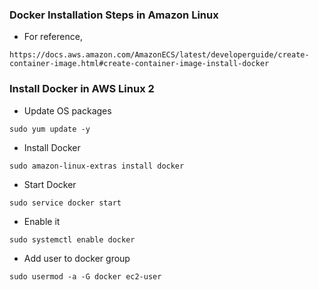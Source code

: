 ### Docker Installation Steps in Amazon Linux
* For reference,
```
https://docs.aws.amazon.com/AmazonECS/latest/developerguide/create-container-image.html#create-container-image-install-docker
```
### Install Docker in AWS Linux 2
* Update OS packages
```
sudo yum update -y
```
* Install Docker
```
sudo amazon-linux-extras install docker
```
* Start Docker
```
sudo service docker start
```
* Enable it
```
sudo systemctl enable docker
```
* Add user to docker group
```
sudo usermod -a -G docker ec2-user
```
